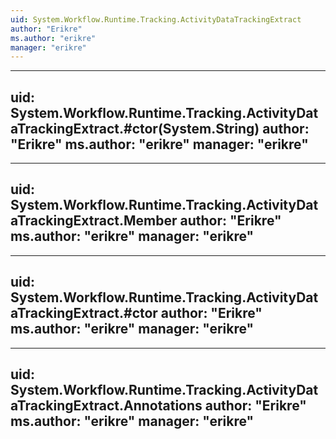 ```yaml
---
uid: System.Workflow.Runtime.Tracking.ActivityDataTrackingExtract
author: "Erikre"
ms.author: "erikre"
manager: "erikre"
---
```


---
uid: System.Workflow.Runtime.Tracking.ActivityDataTrackingExtract.#ctor(System.String)
author: "Erikre"
ms.author: "erikre"
manager: "erikre"
---

---
uid: System.Workflow.Runtime.Tracking.ActivityDataTrackingExtract.Member
author: "Erikre"
ms.author: "erikre"
manager: "erikre"
---

---
uid: System.Workflow.Runtime.Tracking.ActivityDataTrackingExtract.#ctor
author: "Erikre"
ms.author: "erikre"
manager: "erikre"
---

---
uid: System.Workflow.Runtime.Tracking.ActivityDataTrackingExtract.Annotations
author: "Erikre"
ms.author: "erikre"
manager: "erikre"
---
